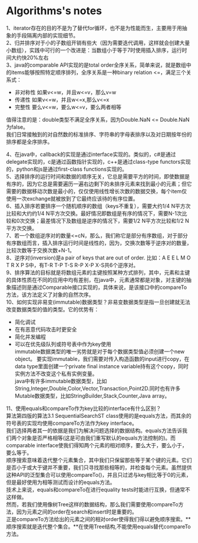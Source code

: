 # Algorithms's notes

1、iterator存在的目的不是为了替代for循环，也不是为性能而生，主要用于用抽象的手段隔离内部的实现细节。  
2、归并排序对于小的子数组开销有些大（因为需要迭代调用，这样就会创建大量小数组），实践中可行的一个改进是：当数组小于等于7时使用插入排序，运行时间大约快20%左右  
3、java的comparable API实现的是total order全序关系，简单来说，就是数组中的items能够按照特定顺序排列，全序关系是一种binary relation <=，满足三个关系式：  
+ 非对称性 如果v<=w，并且w<=v，那么v=w
+ 传递性   如果v<=w，并且w<=x,那么v<=x
+ 完整性   要么v<=w，要么w<=v，要么两者相等

值得注意的是：double类型不满足全序关系，因为Double.NaN <= Double.NaN为false。    
我们日常接触到的对自然数的标准排序、字符串的字母表排序以及对日期按年份的排序都是全序排序。

4、在java中，callback的实现是通过interface实现的。类似的，c#是通过delegate实现的，c是通过函数指针实现的，c++是通过class-type functors实现的，python和js是通过first-class functions实现的。  
5、选择排序的运行时间和数据的顺序无关，它总是需要平方的时间，即使数据是有序的，因为它总是需要遍历一遍右边剩下的未排序元素来找到最小的元素；但它需要的数据移动次数是最小的，仅仅使用线性增长次数的数据交换，每个item仅使用一次exchange就被放到了它最终应该待的有序位置。  
6、插入排序若要排序一个随机顺序的数组（keys不重复），需要大约1/4 N平方次比较和大约约1/4 N平方次交换。最好情况即数组是有序的情况下，需要N-1次比较和0次交换；最差情况下及数组是逆序的情况下，需要1/2 N平方次比较和1/2 N平方次交换。  
7、若一个数组逆序对的数量<=cN，那么，我们称它是部分有序数组，对于部分有序数组而言，插入排序运行时间是线性的，因为，交换次数等于逆序对的数量，比较次数等于交换次数+N-1。    
8、逆序对(inversion)是a pair of keys that are out of order. 比如：A E E L M O T R X P S中，有T-R T-P T-S R-P X-P X-S共6个逆序对。  
9、排序算法的目标就是将数组元素的主键按照某种方式排列，其中，元素和主键的具体性质在不同的应用中均有差别，在java中，元素通常都是对象，对主键的抽象描述则是通过Comparable接口实现的，具体来说，是该接口中的compareTo方法，该方法定义了对象的自然次序。  
10、如何实现非易变(immutable)数据类型？非易变数据类型是指一旦创建就无法改变数据类型的值的类型。它的优势有：  
+ 简化调试
+ 在有恶意代码攻击时更安全
+ 简化并发编程
+ 可以在优先级队列或符号表中作为key使用  
immutable数据类型的唯一劣势就是对于每个数据类型值必须创建一个new object。
要实现immutable，我们需要对传入构造函数的input进行copy，在data type里面创建一个private final instance variable持有这个copy，同时实例方法不改变这个私有实例变量。  
java中有许多immutable数据类型，比如String,Integer,Double,Color,Vector,Transaction,Point2D.同时也有许多Mutable数据类型，比如StringBuilder,Stack,Counter,Java array。  

11、使用equals和compareTo作为key比较的interface有什么区别？  
算法第四版的算法3.1 SequentialSearchST class使用的是equals方法，而其余的符号表的实现均使用compareTo方法作为key interface。  
我们选择两者其一的依据是我们为解决问题选择的数据结构。equals方法告诉我们两个对象是否严格相等(这是可由我们重写默认的equals方法控制的)。而comparable interface使我们得知两个元素的相对顺序，要么大于，要么小于，要么等于。  
顺序搜索意味着迭代整个元素集合，其中我们只保留那些等于某个键的元素。它们是否小于或大于键并不重要，我们只寻找那些相等的，并检查每个元素。虽然提供这种API的泛型集合可以使用compareTo()，并且只过滤与key相比等于0的元素，但是最好使用为相等测试而设计的equals方法。  
技术上来说，equals和compareTo在进行equality tests时能进行互换，但通常不这样做。  
然而，若我们使用像树Tree这样的数据结构，那么我们需要使用compareTo方法，因为元素之间的order在search和insert时是重要的。  
正是compareTo方法给出的元素之间的相对order使得我们得以避免顺序搜索。**顺序搜索就是迭代整个集合。**在使用Tree结构,不能使用equals替代compareTo方法。
